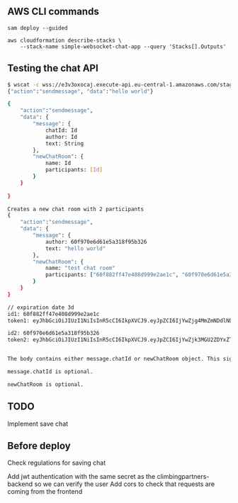 ## AWS CLI commands

```
sam deploy --guided

aws cloudformation describe-stacks \
    --stack-name simple-websocket-chat-app --query 'Stacks[].Outputs'
```

## Testing the chat API
 
``` bash
$ wscat -c wss://e3v3oxocaj.execute-api.eu-central-1.amazonaws.com/staging
{"action":"sendmessage", "data":"hello world"}

{
    "action":"sendmessage", 
    "data": {
        "message": {
            chatId: Id
            author: Id
            text: String
        },
        "newChatRoom": {
            name: Id
            participants: [Id]
        }
    }
    
}

Creates a new chat room with 2 participants
{
    "action":"sendmessage", 
    "data": {
        "message": {
            author: 60f970e6d61e5a318f95b326
            text: "hello world"
        },
        "newChatRoom": {
            name: "test chat room"
            participants: ["60f882ff47e408d999e2ae1c", "60f970e6d61e5a318f95b326"]
        }
    }
}

// expiration date 3d
id1: 60f882ff47e408d999e2ae1c
token1: eyJhbGciOiJIUzI1NiIsInR5cCI6IkpXVCJ9.eyJpZCI6IjYwZjg4MmZmNDdlNDA4ZDk5OWUyYWUxYyIsImlhdCI6MTYyNjk3MTkzNiwiZXhwIjoxNjI3MjMxMTM2fQ.ZFRrQFRWxUStz8NR_slrFzq3QhyCSI5hWKY7Zdm9BzY

id2: 60f970e6d61e5a318f95b326
token2: eyJhbGciOiJIUzI1NiIsInR5cCI6IkpXVCJ9.eyJpZCI6IjYwZjk3MGU2ZDYxZTVhMzE4Zjk1YjMyNiIsImlhdCI6MTYyNjk3MTk5NCwiZXhwIjoxNjI3MjMxMTk0fQ.xfuwwRuxQzxKIYbX7BMDAdOHX05oicz3l5HTRX7xwdU


The body contains either message.chatId or newChatRoom object. This signals whether this is the first message of the conversation. If that is the case, open a new chat room and use autogenerated chatId to save message. Otherwise use the chatId in the message object.

message.chatId is optional.

newChatRoom is optional.
```

## TODO

Implement save chat



## Before deploy



Check regulations for saving chat

Add jwt authentication with the same secret as the climbingpartners-backend so we can verify the user
Add cors to check that requests are coming from the frontend
